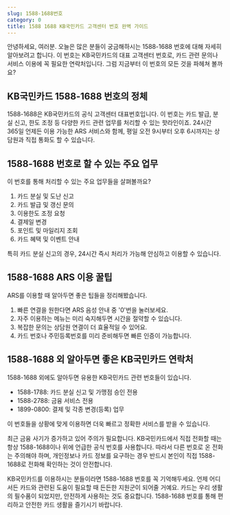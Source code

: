 ```yaml
---
slug: 1588-1688번호
category: 0
title: 1588 1688 KB국민카드 고객센터 번호 완벽 가이드
---
```


안녕하세요, 여러분. 오늘은 많은 분들이 궁금해하시는 1588-1688 번호에 대해 자세히 알아보려고 합니다. 이 번호는 KB국민카드의 대표 고객센터 번호로, 카드 관련 문의나 서비스 이용에 꼭 필요한 연락처입니다. 그럼 지금부터 이 번호의 모든 것을 파헤쳐 볼까요?

## KB국민카드 1588-1688 번호의 정체

1588-1688은 KB국민카드의 공식 고객센터 대표번호입니다. 이 번호는 카드 발급, 분실 신고, 한도 조정 등 다양한 카드 관련 업무를 처리할 수 있는 핫라인이죠. 24시간 365일 언제든 이용 가능한 ARS 서비스와 함께, 평일 오전 9시부터 오후 6시까지는 상담원과 직접 통화도 할 수 있습니다.

## 1588-1688 번호로 할 수 있는 주요 업무

이 번호를 통해 처리할 수 있는 주요 업무들을 살펴볼까요?

1. 카드 분실 및 도난 신고
2. 카드 발급 및 갱신 문의
3. 이용한도 조정 요청
4. 결제일 변경
5. 포인트 및 마일리지 조회
6. 카드 혜택 및 이벤트 안내

특히 카드 분실 신고의 경우, 24시간 즉시 처리가 가능해 안심하고 이용할 수 있습니다.

## 1588-1688 ARS 이용 꿀팁

ARS를 이용할 때 알아두면 좋은 팁들을 정리해봤습니다.

1. 빠른 연결을 원한다면 ARS 음성 안내 중 '0'번을 눌러보세요.
2. 자주 이용하는 메뉴는 미리 숙지해두면 시간을 절약할 수 있습니다.
3. 복잡한 문의는 상담원 연결이 더 효율적일 수 있어요.
4. 카드 번호나 주민등록번호를 미리 준비해두면 빠른 인증이 가능합니다.

## 1588-1688 외 알아두면 좋은 KB국민카드 연락처

1588-1688 외에도 알아두면 유용한 KB국민카드 관련 번호들이 있습니다.

- 1588-1788: 카드 분실 신고 및 가맹점 승인 전용
- 1588-2788: 금융 서비스 전용
- 1899-0800: 결제 및 각종 변경(등록) 업무

이 번호들을 상황에 맞게 이용하면 더욱 빠르고 정확한 서비스를 받을 수 있습니다.

최근 금융 사기가 증가하고 있어 주의가 필요합니다. KB국민카드에서 직접 전화할 때는 항상 1588-1688이나 위에 언급한 공식 번호를 사용합니다. 따라서 다른 번호로 온 전화는 주의해야 하며, 개인정보나 카드 정보를 요구하는 경우 반드시 본인이 직접 1588-1688로 전화해 확인하는 것이 안전합니다.

KB국민카드를 이용하시는 분들이라면 1588-1688 번호를 꼭 기억해두세요. 언제 어디서든 카드와 관련된 도움이 필요할 때 든든한 지원군이 되어줄 거예요. 카드는 우리 생활의 필수품이 되었지만, 안전하게 사용하는 것도 중요합니다. 1588-1688 번호를 통해 편리하고 안전한 카드 생활을 즐기시기 바랍니다.